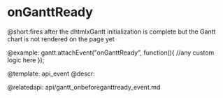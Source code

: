 onGanttReady
=============


@short:fires after the dhtmlxGantt initialization is complete but the Gantt chart is not rendered on the page yet
	
@example:
gantt.attachEvent("onGanttReady", function(){
    //any custom logic here
});

@template:	api_event
@descr:

@relatedapi:
	api/gantt_onbeforeganttready_event.md